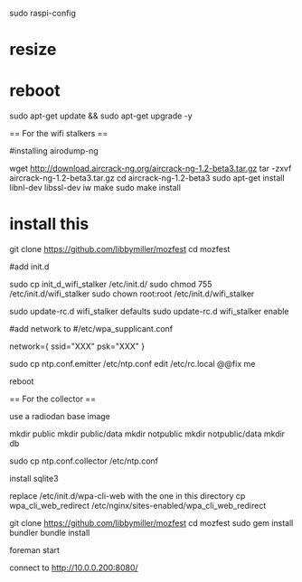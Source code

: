sudo raspi-config

# resize
# reboot

sudo apt-get update && sudo apt-get upgrade -y

== For the wifi stalkers ==

#installing airodump-ng

wget http://download.aircrack-ng.org/aircrack-ng-1.2-beta3.tar.gz
tar -zxvf aircrack-ng-1.2-beta3.tar.gz
cd aircrack-ng-1.2-beta3
sudo apt-get install libnl-dev libssl-dev iw
make
sudo make install

# install this
git clone https://github.com/libbymiller/mozfest
cd mozfest

#add init.d

sudo cp init_d_wifi_stalker /etc/init.d/
sudo chmod 755 /etc/init.d/wifi_stalker
sudo chown root:root /etc/init.d/wifi_stalker

sudo update-rc.d wifi_stalker defaults
sudo update-rc.d wifi_stalker enable

#add network to
#/etc/wpa_supplicant.conf


network={
    ssid="XXX"
    psk="XXX"
}

sudo cp ntp.conf.emitter /etc/ntp.conf
edit /etc/rc.local @@fix me

reboot

== For the collector ==

use a radiodan base image

mkdir public
mkdir public/data
mkdir notpublic
mkdir notpublic/data
mkdir db

sudo cp ntp.conf.collector /etc/ntp.conf

install sqlite3

replace /etc/init.d/wpa-cli-web with the one in this directory
cp wpa_cli_web_redirect /etc/nginx/sites-enabled/wpa_cli_web_redirect

git clone https://github.com/libbymiller/mozfest
cd mozfest
sudo gem install bundler
bundle install

foreman start

connect to http://10.0.0.200:8080/
